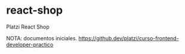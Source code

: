 # react-shop
Platzi React Shop

NOTA: documentos iniciales.
https://github.dev/platzi/curso-frontend-developer-practico